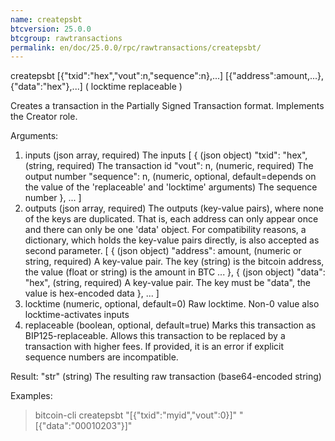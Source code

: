 ```yaml
---
name: createpsbt
btcversion: 25.0.0
btcgroup: rawtransactions
permalink: en/doc/25.0.0/rpc/rawtransactions/createpsbt/
---
```


createpsbt [{"txid":"hex","vout":n,"sequence":n},...] [{"address":amount,...},{"data":"hex"},...] ( locktime replaceable )

Creates a transaction in the Partially Signed Transaction format.
Implements the Creator role.

Arguments:
1. inputs                      (json array, required) The inputs
     [
       {                       (json object)
         "txid": "hex",        (string, required) The transaction id
         "vout": n,            (numeric, required) The output number
         "sequence": n,        (numeric, optional, default=depends on the value of the 'replaceable' and 'locktime' arguments) The sequence number
       },
       ...
     ]
2. outputs                     (json array, required) The outputs (key-value pairs), where none of the keys are duplicated.
                               That is, each address can only appear once and there can only be one 'data' object.
                               For compatibility reasons, a dictionary, which holds the key-value pairs directly, is also
                               accepted as second parameter.
     [
       {                       (json object)
         "address": amount,    (numeric or string, required) A key-value pair. The key (string) is the bitcoin address, the value (float or string) is the amount in BTC
         ...
       },
       {                       (json object)
         "data": "hex",        (string, required) A key-value pair. The key must be "data", the value is hex-encoded data
       },
       ...
     ]
3. locktime                    (numeric, optional, default=0) Raw locktime. Non-0 value also locktime-activates inputs
4. replaceable                 (boolean, optional, default=true) Marks this transaction as BIP125-replaceable.
                               Allows this transaction to be replaced by a transaction with higher fees. If provided, it is an error if explicit sequence numbers are incompatible.

Result:
"str"    (string) The resulting raw transaction (base64-encoded string)

Examples:
> bitcoin-cli createpsbt "[{\"txid\":\"myid\",\"vout\":0}]" "[{\"data\":\"00010203\"}]"


